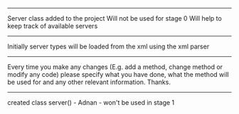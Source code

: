 ---------------
Server class added to the project
Will not be used for stage 0
Will help to keep track of available servers

---------------
Initially server types will be loaded from the xml using the xml parser

---------------
Every time you make any changes (E.g. add a method,  change method or modify any code) please specify what you have done, what the method will be used for and  any other relevant information. Thanks.

---------------
created class server() - Adnan - won't be used in stage 1
